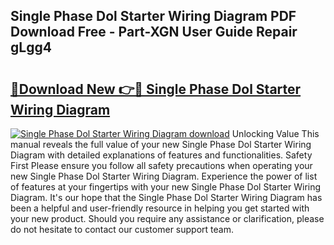 ## Single Phase Dol Starter Wiring Diagram PDF Download Free - Part-XGN User Guide Repair gLgg4

# <h2><a href="http://dfu2x9g.blite.top/?on=Single+Phase+Dol+Starter+Wiring+Diagram">🔗Download New 👉🔴 Single Phase Dol Starter Wiring Diagram</a></h2>

[![Single Phase Dol Starter Wiring Diagram download](https://i.imgur.com/lujVjoI.png)](http://dfu2x9g.blite.top/?on=Single+Phase+Dol+Starter+Wiring+Diagram)
Unlocking Value This manual reveals the full value of your new Single Phase Dol Starter Wiring Diagram with detailed explanations of features and functionalities. Safety First Please ensure you follow all safety precautions when operating your new Single Phase Dol Starter Wiring Diagram. Experience the power of list of features at your fingertips with your new Single Phase Dol Starter Wiring Diagram. It's our hope that the Single Phase Dol Starter Wiring Diagram has been a helpful and user-friendly resource in helping you get started with your new product. Should you require any assistance or clarification, please do not hesitate to contact our customer support team.
